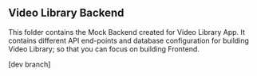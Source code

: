 ## Video Library Backend

This folder contains the Mock Backend created for Video Library App. It contains different API end-points and database configuration for building Video Library; so that you can focus on building Frontend.

[dev branch]